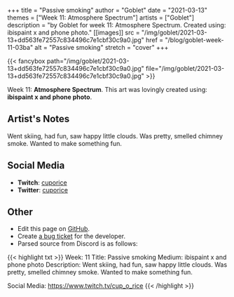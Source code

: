 +++
title =       "Passive smoking"
author =      "Goblet"
date =        "2021-03-13"
themes =      ["Week 11: Atmosphere Spectrum"]
artists =     ["Goblet"]
description = "by Goblet for week 11: Atmosphere Spectrum. Created using: ibispaint x and phone photo."
[[images]]
              src = "/img/goblet/2021-03-13+dd563fe72557c834496c7e1cbf30c9a0.jpg"
              href = "/blog/goblet-week-11-03ba"
              alt = "Passive smoking"
              stretch = "cover"
+++


{{< fancybox path="/img/goblet/2021-03-13+dd563fe72557c834496c7e1cbf30c9a0.jpg" file="/img/goblet/2021-03-13+dd563fe72557c834496c7e1cbf30c9a0.jpg" >}}


Week 11: **Atmosphere Spectrum**. This art was lovingly created using: **ibispaint x and phone photo**.

## Artist's Notes

Went skiing, had fun, saw happy little clouds. Was pretty, smelled chimney smoke. Wanted to make something fun.

## Social Media

- **Twitch**: <a href='https://twitch.tv/cuporice' target='_blank'>cuporice</a>
- **Twitter**: <a href='https://twitter.com/cuporice' target='_blank'>cuporice</a>


## Other

- Edit this page on [GitHub](https://github.com/teaminkling/web-refresh/edit/main/blog/content/blog/goblet-week-11-03ba.md).
- Create [a bug ticket](https://github.com/teaminkling/web-refresh/issues/new?assignees=&labels=bug&template=problem-report.md&title=) for the developer.
- Parsed source from Discord is as follows:

{{< highlight txt >}}
Week: 11
Title: Passive smoking 
Medium: ibispaint x and phone photo
Description: 
Went skiing, had fun, saw happy little clouds. Was pretty, smelled chimney smoke. Wanted to make something fun. 

Social Media: 
https://www.twitch.tv/cup_o_rice
{{< /highlight >}}